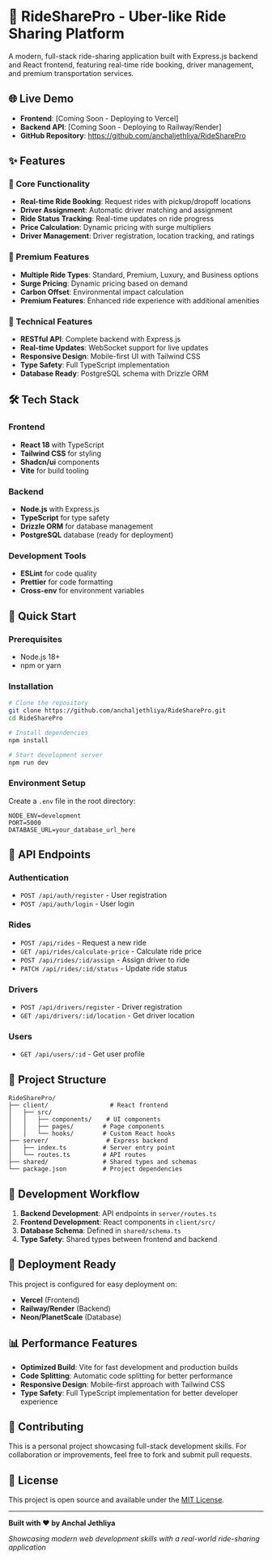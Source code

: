 # 🚗 RideSharePro - Uber-like Ride Sharing Platform

A modern, full-stack ride-sharing application built with Express.js backend and React frontend, featuring real-time ride booking, driver management, and premium transportation services.

## 🌐 Live Demo
- **Frontend**: [Coming Soon - Deploying to Vercel]
- **Backend API**: [Coming Soon - Deploying to Railway/Render]
- **GitHub Repository**: https://github.com/anchaljethliya/RideSharePro

## ✨ Features

### 🚀 Core Functionality
- **Real-time Ride Booking**: Request rides with pickup/dropoff locations
- **Driver Assignment**: Automatic driver matching and assignment
- **Ride Status Tracking**: Real-time updates on ride progress
- **Price Calculation**: Dynamic pricing with surge multipliers
- **Driver Management**: Driver registration, location tracking, and ratings

### 🎨 Premium Features
- **Multiple Ride Types**: Standard, Premium, Luxury, and Business options
- **Surge Pricing**: Dynamic pricing based on demand
- **Carbon Offset**: Environmental impact calculation
- **Premium Features**: Enhanced ride experience with additional amenities

### 🔧 Technical Features
- **RESTful API**: Complete backend with Express.js
- **Real-time Updates**: WebSocket support for live updates
- **Responsive Design**: Mobile-first UI with Tailwind CSS
- **Type Safety**: Full TypeScript implementation
- **Database Ready**: PostgreSQL schema with Drizzle ORM

## 🛠️ Tech Stack

### Frontend
- **React 18** with TypeScript
- **Tailwind CSS** for styling
- **Shadcn/ui** components
- **Vite** for build tooling

### Backend
- **Node.js** with Express.js
- **TypeScript** for type safety
- **Drizzle ORM** for database management
- **PostgreSQL** database (ready for deployment)

### Development Tools
- **ESLint** for code quality
- **Prettier** for code formatting
- **Cross-env** for environment variables

## 🚀 Quick Start

### Prerequisites
- Node.js 18+ 
- npm or yarn

### Installation
```bash
# Clone the repository
git clone https://github.com/anchaljethliya/RideSharePro.git
cd RideSharePro

# Install dependencies
npm install

# Start development server
npm run dev
```

### Environment Setup
Create a `.env` file in the root directory:
```env
NODE_ENV=development
PORT=5000
DATABASE_URL=your_database_url_here
```

## 📱 API Endpoints

### Authentication
- `POST /api/auth/register` - User registration
- `POST /api/auth/login` - User login

### Rides
- `POST /api/rides` - Request a new ride
- `GET /api/rides/calculate-price` - Calculate ride price
- `POST /api/rides/:id/assign` - Assign driver to ride
- `PATCH /api/rides/:id/status` - Update ride status

### Drivers
- `POST /api/drivers/register` - Driver registration
- `GET /api/drivers/:id/location` - Get driver location

### Users
- `GET /api/users/:id` - Get user profile

## 🎯 Project Structure
```
RideSharePro/
├── client/                 # React frontend
│   ├── src/
│   │   ├── components/    # UI components
│   │   ├── pages/        # Page components
│   │   └── hooks/        # Custom React hooks
├── server/                # Express backend
│   ├── index.ts          # Server entry point
│   └── routes.ts         # API routes
├── shared/               # Shared types and schemas
└── package.json          # Project dependencies
```

## 🔄 Development Workflow

1. **Backend Development**: API endpoints in `server/routes.ts`
2. **Frontend Development**: React components in `client/src/`
3. **Database Schema**: Defined in `shared/schema.ts`
4. **Type Safety**: Shared types between frontend and backend

## 🚀 Deployment Ready

This project is configured for easy deployment on:
- **Vercel** (Frontend)
- **Railway/Render** (Backend)
- **Neon/PlanetScale** (Database)

## 📊 Performance Features

- **Optimized Build**: Vite for fast development and production builds
- **Code Splitting**: Automatic code splitting for better performance
- **Responsive Design**: Mobile-first approach with Tailwind CSS
- **Type Safety**: Full TypeScript implementation for better developer experience

## 🤝 Contributing

This is a personal project showcasing full-stack development skills. For collaboration or improvements, feel free to fork and submit pull requests.

## 📄 License

This project is open source and available under the [MIT License](LICENSE).

---

**Built with ❤️ by Anchal Jethliya**

*Showcasing modern web development skills with a real-world ride-sharing application* 